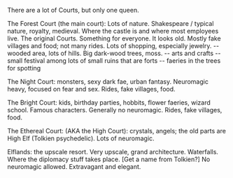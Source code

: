 There are a lot of Courts, but only one queen.

The Forest Court (the main court): Lots of nature. Shakespeare / typical nature, royalty, medieval. Where the castle is and where most employees live. The original Courts. Something for everyone. It looks old. Mostly fake villages and food; not many rides. Lots of shopping, especially jewelry. 
-- wooded area, lots of hills. Big dark-wood trees, moss. 
-- arts and crafts
-- small festival among lots of small ruins that are forts
-- faeries in the trees for spotting

The Night Court: monsters, sexy dark fae, urban fantasy. Neuromagic heavy, focused on fear and sex. Rides, fake villages, food. 

The Bright Court: kids, birthday parties, hobbits, flower faeries, wizard school. Famous characters. Generally no neuromagic. Rides, fake villages, food. 

The Ethereal Court: (AKA the High Court): crystals, angels; the old parts are High Elf (Tolkien psychedelic). Lots of neuromagic. 

Elflands: the upscale resort. Very upscale, grand architecture. Waterfalls. Where the diplomacy stuff takes place. [Get a name from Tolkien?] No neuromagic allowed. Extravagant and elegant. 

